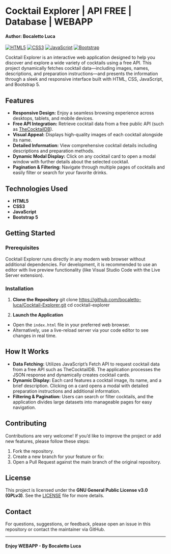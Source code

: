 # Cocktail Explorer | API FREE | Database | WEBAPP
#### Author: Bocaletto Luca

[![HTML5](https://img.shields.io/badge/HTML5-E34F26?style=for-the-badge&logo=html5&logoColor=white)](https://developer.mozilla.org/en-US/docs/Web/HTML) [![CSS3](https://img.shields.io/badge/CSS3-1572B6?style=for-the-badge&logo=css3&logoColor=white)](https://developer.mozilla.org/en-US/docs/Web/CSS) [![JavaScript](https://img.shields.io/badge/JavaScript-F7DF1E?style=for-the-badge&logo=javascript&logoColor=black)](https://developer.mozilla.org/en-US/docs/Web/JavaScript) [![Bootstrap](https://img.shields.io/badge/Bootstrap-7952B3?style=for-the-badge&logo=bootstrap&logoColor=white)](https://getbootstrap.com/)

Cocktail Explorer is an interactive web application designed to help you discover and explore a wide variety of cocktails using a free API. This project dynamically fetches cocktail data—including images, names, descriptions, and preparation instructions—and presents the information through a sleek and responsive interface built with HTML, CSS, JavaScript, and Bootstrap 5.

## Features

- **Responsive Design:** Enjoy a seamless browsing experience across desktops, tablets, and mobile devices.
- **Free API Integration:** Retrieve cocktail data from a free public API (such as [TheCocktailDB](https://www.thecocktaildb.com/)).
- **Visual Appeal:** Displays high-quality images of each cocktail alongside its name.
- **Detailed Information:** View comprehensive cocktail details including descriptions and preparation methods.
- **Dynamic Modal Display:** Click on any cocktail card to open a modal window with further details about the selected cocktail.
- **Pagination & Filtering:** Navigate through multiple pages of cocktails and easily filter or search for your favorite drinks.

## Technologies Used

- **HTML5**
- **CSS3**
- **JavaScript**
- **Bootstrap 5**

## Getting Started

### Prerequisites

Cocktail Explorer runs directly in any modern web browser without additional dependencies. For development, it is recommended to use an editor with live preview functionality (like Visual Studio Code with the Live Server extension).

### Installation

1. **Clone the Repository**
git clone https://github.com/bocaletto-luca/Cocktail-Explorer.git cd cocktail-explorer

2. **Launch the Application**

- Open the `index.html` file in your preferred web browser.
- Alternatively, use a live-reload server via your code editor to see changes in real time.

## How It Works

- **Data Fetching:** Utilizes JavaScript’s Fetch API to request cocktail data from a free API such as TheCocktailDB. The application processes the JSON response and dynamically creates cocktail cards.
- **Dynamic Display:** Each card features a cocktail image, its name, and a brief description. Clicking on a card opens a modal with detailed preparation instructions and additional information.
- **Filtering & Pagination:** Users can search or filter cocktails, and the application divides large datasets into manageable pages for easy navigation.

## Contributing

Contributions are very welcome! If you’d like to improve the project or add new features, please follow these steps:

1. Fork the repository.
2. Create a new branch for your feature or fix:
5. Open a Pull Request against the main branch of the original repository.

## License

This project is licensed under the **GNU General Public License v3.0 (GPLv3)**. See the [LICENSE](LICENSE) file for more details.

## Contact

For questions, suggestions, or feedback, please open an issue in this repository or contact the maintainer via GitHub.

---

#### Enjoy WEBAPP - By Bocaletto Luca

